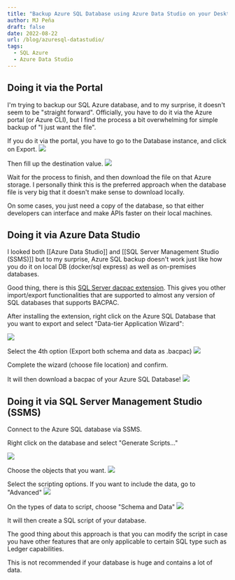 ```yaml
---
title: "Backup Azure SQL Database using Azure Data Studio on your Desktop"
author: MJ Peña
draft: false
date: 2022-08-22
url: /blog/azuresql-datastudio/
tags:
  - SQL Azure
  - Azure Data Studio
---
```


## Doing it via the Portal

I'm trying to backup our SQL Azure database, and to my surprise, it doesn't seem to be "straight forward". Officially, you have to do it via the Azure portal (or Azure CLI), but I find the process a bit overwhelming for simple backup of "I just want the file". 

If you do it via the portal, you have to go to the Database instance, and click on Export.
![](Pasted%20image%2020220823070905.png)

Then fill up the destination value.
![](Pasted%20image%2020220823071017.png)

Wait for the process to finish, and then download the file on that Azure storage. I personally think this is the preferred approach when the database file is very big that it doesn't make sense to download locally.

On some cases, you just need a copy of the database, so that either developers can interface and make APIs faster on their local machines. 


## Doing it via Azure Data Studio

I looked both [[Azure Data Studio]] and [[SQL Server Management Studio (SSMS)]] but to my surprise, Azure SQL backup doesn't work just like how you do it on local DB (docker/sql express) as well as on-premises databases. 

Good thing, there is this [SQL Server dacpac extension](https://docs.microsoft.com/en-us/sql/azure-data-studio/extensions/sql-server-dacpac-extension?view=sql-server-ver15). This gives you other import/export functionalities that are supported to almost any version of SQL databases that supports BACPAC.

After installing the extension, right click on the Azure SQL Database that you want to export and select "Data-tier Application Wizard":

![](Pasted%20image%2020220823071629.png)

Select the 4th option (Export both schema and data as .bacpac)
![](Pasted%20image%2020220823071714.png)

Complete the wizard (choose file location) and confirm.

It will then download a bacpac of your Azure SQL Database!
![](Pasted%20image%2020220823071806.png)

## Doing it via SQL Server Management Studio (SSMS)

Connect to the Azure SQL database via SSMS.

Right click on the database and select "Generate Scripts..."

![](Pasted%20image%2020220823080654.png)

Choose the objects that you want.
![](Pasted%20image%2020220823080908.png)

Select the scripting options. If you want to include the data, go to "Advanced"
![](Pasted%20image%2020220823080938.png)

On the types of data to script, choose "Schema and Data"
![](Pasted%20image%2020220823081003.png)

It will then create a SQL script of your database.

The good thing about this approach is that you can modify the script in case you have other features that are only applicable to certain SQL type such as Ledger capabilities.

This is not recommended if your database is huge and contains a lot of data. 
